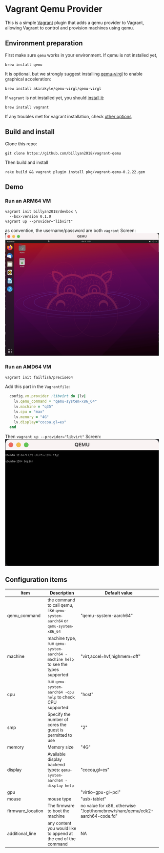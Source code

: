 # Vagrant Qemu Provider

This is a simple [Vagrant](http://www.vagrantup.com) plugin that adds a
qemu provider to Vagrant, allowing Vagrant to control and provision
machines using qemu.

## Environment preparation
First make sure `qemu` works in your environment.
If qemu is not installed yet,
```
brew install qemu
```

It is optional, but we strongly suggest installing [qemu-virgl](https://github.com/akirakyle/homebrew-qemu-virgl)
to enable graphical acceleration:
```
brew install akirakyle/qemu-virgl/qemu-virgl
```

If `vagrant` is not installed yet, you should [install it](https://www.vagrantup.com): 

```
brew install vagrant
```
If any troubles met for vagrant installation, check [other options](https://www.vagrantup.com)

## Build and install
Clone this repo:
```
git clone https://github.com/billyan2018/vagrant-qemu
```
Then build and install
```
rake build && vagrant plugin install pkg/vagrant-qemu-0.2.22.gem
```

## Demo
### Run an ARM64 VM

```shell
vagrant init billyan2018/devbox \
  --box-version 0.1.0
vagrant up --provider="libvirt"
```
as convention, the username/password are both `vagrant`
Screen:
![](images/arm64.png)

### Run an AMD64 VM

```shell
vagrant init failfish/precise64
```
Add this part in the `Vagrantfile`:
```ruby
  config.vm.provider :libvirt do |lv|
    lv.qemu_command = "qemu-system-x86_64" 
    lv.machine = "q35"
    lv.cpu = "max"
    lv.memory = "4G"
    lv.display="cocoa,gl=es"	
  end
```
Then `vagrant up --provider="libvirt"`
Screen:
![](images/x86.png)

## Configuration items

Item | Description | Default value
----- | ------- | -------------
qemu_command | the command to call qemu, like `qemu-system-aarch64` or `qemu-system-x86_64` | "qemu-system-aarch64"
machine |machine type, run `qemu-system-aarch64 -machine help` to see the types supported| "virt,accel=hvf,highmem=off"
cpu |run `qemu-system-aarch64 -cpu help` to check CPU supported | "host"
smp |Specify the number of cores the guest is permitted to use| "2"
memory | Memory size| "4G"
display |Available display backend types: `qemu-system-aarch64 -display help`| "cocoa,gl=es"
gpu ||"virtio-gpu-gl-pci"
mouse |mouse type|"usb-tablet"
firmware_location | The firmware to boot the machine | no value for x86, otherwise "/opt/homebrew/share/qemu/edk2-aarch64-code.fd"
additional_line |any content you would like to append at the end of the command| NA
